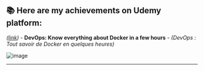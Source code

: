 ## 📚 Here are my achievements on Udemy platform:

_([link](https://www.udemy.com/certificate/UC-3ece8739-74b5-4b7c-a104-a5b5a5a5f16c/))_ - **DevOps: Know everything about Docker in a few hours** - _(DevOps : Tout savoir de Docker en quelques heures)_

![image](https://user-images.githubusercontent.com/60783263/155205021-1f61a48f-8115-4b46-ae13-8a1326ad5c3e.png)

---

